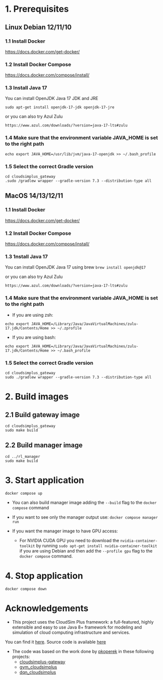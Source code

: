 # 1. Prerequisites

## Linux Debian 12/11/10
### 1.1 Install Docker
https://docs.docker.com/get-docker/

### 1.2 Install Docker Compose
https://docs.docker.com/compose/install/

### 1.3 Install Java 17 

You can install OpenJDK Java 17 JDK and JRE

`sudo apt-get install openjdk-17-jdk openjdk-17-jre`

or you can also try Azul Zulu

`https://www.azul.com/downloads/?version=java-17-lts#zulu`

### 1.4 Make sure that the environment variable JAVA_HOME is set to the right path

`echo export JAVA_HOME=/usr/lib/jvm/java-17-openjdk >> ~/.bash_profile`

### 1.5 Select the correct Gradle version
```
cd cloudsimplus_gateway
.sudo /gradlew wrapper --gradle-version 7.3 --distribution-type all
```

## MacOS 14/13/12/11
### 1.1 Install Docker
https://docs.docker.com/get-docker/

### 1.2 Install Docker Compose
https://docs.docker.com/compose/install/

### 1.3 1nstall Java 17
You can install OpenJDK Java 17 using brew
`brew install openjdk@17`

or you can also try Azul Zulu

`https://www.azul.com/downloads/?version=java-17-lts#zulu`

### 1.4 Make sure that the environment variable JAVA_HOME is set to the right path
- If you are using zsh:

`echo export JAVA_HOME=/Library/Java/JavaVirtualMachines/zulu-17.jdk/Contents/Home >> ~/.zprofile`

- If you are using bash:
  
`echo export JAVA_HOME=/Library/Java/JavaVirtualMachines/zulu-17.jdk/Contents/Home >> ~/.bash_profile`

### 1.5 Select the correct Gradle version
```
cd cloudsimplus_gateway
sudo ./gradlew wrapper --gradle-version 7.3 --distribution-type all
```

# 2. Build images

## 2.1 Build gateway image
```
cd cloudsimplus_gateway
sudo make build
```

## 2.2 Build manager image
```
cd ../rl_manager
sudo make build
```
# 3. Start application
`docker compose up`

- You can also build manager image adding the `--build` flag to the `docker compose` command

- If you want to see only the manager output use:
  `docker compose manager run`

- If you want the manager image to have GPU access:
  - For NVIDIA CUDA GPU you need to download the `nvidia-container-toolkit` by running `sudo apt-get install nvidia-container-toolkit` if you are using Debian and then add the `--profile gpu` flag to the `docker compose` command.

# 4. Stop application
`docker compose down`

# Acknowledgements

* This project uses the CloudSim Plus framework: a full-featured, highly extensible and easy to use Java 8+ framework for
modeling and simulation of cloud computing infrastructure and services.

You can find it [here](http://cloudsimplus.org/). Source code is available [here](https://github.com/manoelcampos/cloudsim-plus)

- The code was based on the work done by [pkoperek](https://github.com/pkoperek) in these following projects:
  - [cloudsimplus-gateway](https://github.com/pkoperek/cloudsimplus-gateway)
  - [gym_cloudsimplus](https://github.com/pkoperek/gym_cloudsimplus)
  - [dqn_cloudsimplus](https://github.com/pkoperek/dqn_cloudsimplus)
